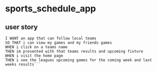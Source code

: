 # sports_schedule_app

## user story

```As a user who plays sports
I WANT an app that can follow local teams 
SO THAT i can view my games and my friends games
WHEN i click on a teams name
THEN im presented with that teams results and upcoming fixture
WHEN i visit the home page
THEN i see the leagues upcoming games for the coming week and last weeks results```
